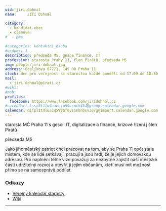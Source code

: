 ```yaml
---
uid: jiri.dohnal
name:     Jiří Dohnal

category:
  - kandidat-obec
  - clenove
#  - pms
  
#categories: kontaktni_osoba    
#ordpms: 1
description: předseda MS, gesce finance, IT
profession: starosta Prahy 11, člen Pirátů, předseda MS
img: people/jiri-dohnal.jpg
address: Ocelíkova 672/1, 149 00 Praha 11
clock: den pro veřejnost se starostou každé pondělí od 17:00 do 18:30
mail:
  - jiri.dohnal@pirati.cz
#wiki: 
#mob: 
profiles:
  facebook: https://www.facebook.com/jiridohnal.cz
#calendar: lssn3t1lu3aaccio89usnck434@group.calendar.google.com
calendar: difpl1tdlua3q599bf6vs1nbnbsv307g@import.calendar.google.com
---
```


starosta MČ Praha 11 s gescí: IT, digitalizace a finance, krizové řízení
j
člen Pirátů

předseda MS

 
Jako jihoměstský patriot chci pracovat na tom, aby se Praha 11 opět stala místem, kde se lidé setkávají, pracují a jsou hrdí, že je jejich domovskou adresou. Pro naplnění téhle vize považuji za nezbytné zajistit naší městské části udržitelný rozvoj a otevřít ji jejím občanům, kteří musí mít možnost přímo se na samosprávě podílet.

### Odkazy 

* [Veřejný kalendář starosty](https://webmail.praha11.cz/owa/calendar/dohnalJ@praha11.cz/Kalendář/calendar.html)
* [Wiki](https://wiki.pirati.cz/lide/jiri_dohnal)



---
